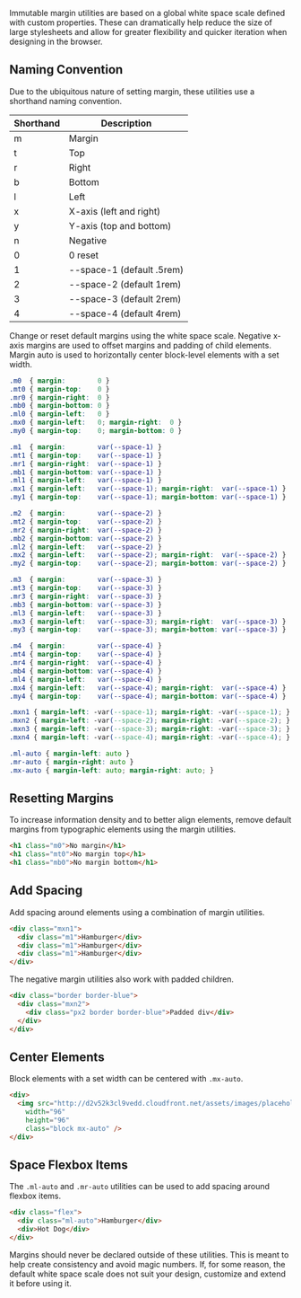 
Immutable margin utilities are based on a global white space scale defined with custom properties.
These can dramatically help reduce the size of large stylesheets and allow for greater flexibility and quicker iteration when designing in the browser.

## Naming Convention

Due to the ubiquitous nature of setting margin,
these utilities use a shorthand naming convention.

<div class="overflow-scroll">
  <table class="mb2 table-flush table-light">
    <thead>
      <tr> <th>Shorthand</th> <th>Description</th> </tr>
    </thead>
    <tbody>
      <tr> <td>m</td> <td>Margin</td> </tr>
      <tr> <td>t</td> <td>Top</td> </tr>
      <tr> <td>r</td> <td>Right</td> </tr>
      <tr> <td>b</td> <td>Bottom</td> </tr>
      <tr> <td>l</td> <td>Left</td> </tr>
      <tr> <td>x</td> <td>X-axis (left and right)</td> </tr>
      <tr> <td>y</td> <td>Y-axis (top and bottom)</td> </tr>
      <tr> <td>n</td> <td>Negative</td> </tr>
      <tr> <td>0</td> <td>0 reset</td> </tr>
      <tr> <td>1</td> <td>--space-1 (default .5rem)</td> </tr>
      <tr> <td>2</td> <td>--space-2 (default 1rem)</td> </tr>
      <tr> <td>3</td> <td>--space-3 (default 2rem)</td> </tr>
      <tr> <td>4</td> <td>--space-4 (default 4rem)</td> </tr>
    </tbody>
  </table>
</div>

Change or reset default margins using the white space scale.
Negative x-axis margins are used to offset margins and padding of child elements.
Margin auto is used to horizontally center block-level elements with a set width.

```css
.m0  { margin:        0 }
.mt0 { margin-top:    0 }
.mr0 { margin-right:  0 }
.mb0 { margin-bottom: 0 }
.ml0 { margin-left:   0 }
.mx0 { margin-left:   0; margin-right:  0 }
.my0 { margin-top:    0; margin-bottom: 0 }

.m1  { margin:        var(--space-1) }
.mt1 { margin-top:    var(--space-1) }
.mr1 { margin-right:  var(--space-1) }
.mb1 { margin-bottom: var(--space-1) }
.ml1 { margin-left:   var(--space-1) }
.mx1 { margin-left:   var(--space-1); margin-right:  var(--space-1) }
.my1 { margin-top:    var(--space-1); margin-bottom: var(--space-1) }

.m2  { margin:        var(--space-2) }
.mt2 { margin-top:    var(--space-2) }
.mr2 { margin-right:  var(--space-2) }
.mb2 { margin-bottom: var(--space-2) }
.ml2 { margin-left:   var(--space-2) }
.mx2 { margin-left:   var(--space-2); margin-right:  var(--space-2) }
.my2 { margin-top:    var(--space-2); margin-bottom: var(--space-2) }

.m3  { margin:        var(--space-3) }
.mt3 { margin-top:    var(--space-3) }
.mr3 { margin-right:  var(--space-3) }
.mb3 { margin-bottom: var(--space-3) }
.ml3 { margin-left:   var(--space-3) }
.mx3 { margin-left:   var(--space-3); margin-right:  var(--space-3) }
.my3 { margin-top:    var(--space-3); margin-bottom: var(--space-3) }

.m4  { margin:        var(--space-4) }
.mt4 { margin-top:    var(--space-4) }
.mr4 { margin-right:  var(--space-4) }
.mb4 { margin-bottom: var(--space-4) }
.ml4 { margin-left:   var(--space-4) }
.mx4 { margin-left:   var(--space-4); margin-right:  var(--space-4) }
.my4 { margin-top:    var(--space-4); margin-bottom: var(--space-4) }

.mxn1 { margin-left: -var(--space-1); margin-right: -var(--space-1); }
.mxn2 { margin-left: -var(--space-2); margin-right: -var(--space-2); }
.mxn3 { margin-left: -var(--space-3); margin-right: -var(--space-3); }
.mxn4 { margin-left: -var(--space-4); margin-right: -var(--space-4); }

.ml-auto { margin-left: auto }
.mr-auto { margin-right: auto }
.mx-auto { margin-left: auto; margin-right: auto; }
```

## Resetting Margins

To increase information density and to better align elements, remove default margins from typographic elements
using the margin utilities.

```html
<h1 class="m0">No margin</h1>
<h1 class="mt0">No margin top</h1>
<h1 class="mb0">No margin bottom</h1>
```

## Add Spacing

Add spacing around elements using a combination of margin utilities.

```html
<div class="mxn1">
  <div class="m1">Hamburger</div>
  <div class="m1">Hamburger</div>
  <div class="m1">Hamburger</div>
</div>
```

The negative margin utilities also work with padded children.

```html
<div class="border border-blue">
  <div class="mxn2">
    <div class="px2 border border-blue">Padded div</div>
  </div>
</div>
```

## Center Elements

Block elements with a set width can be centered with `.mx-auto`.

```html
<div>
  <img src="http://d2v52k3cl9vedd.cloudfront.net/assets/images/placeholder-square.svg"
    width="96"
    height="96"
    class="block mx-auto" />
</div>
```

## Space Flexbox Items

The `.ml-auto` and `.mr-auto` utilities can be used to add spacing around flexbox items.

```html
<div class="flex">
  <div class="ml-auto">Hamburger</div>
  <div>Hot Dog</div>
</div>
```

<span class="red">Margins should never be declared outside of these utilities.</span>
This is meant to help create consistency and avoid magic numbers.
If, for some reason, the default white space scale does not suit your design,
customize and extend it before using it.

